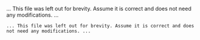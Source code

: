 ... This file was left out for brevity. Assume it is correct and does not need any modifications. ...


```tsx file="scripts/setup.sh"
... This file was left out for brevity. Assume it is correct and does not need any modifications. ...
